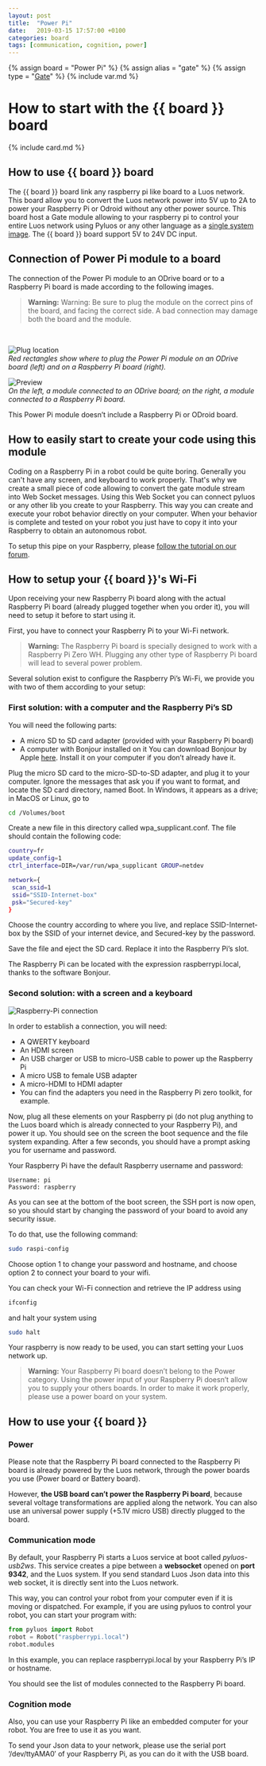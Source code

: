 ```yaml
---
layout: post
title:  "Power Pi"
date:   2019-03-15 17:57:00 +0100
categories: board
tags: [communication, cognition, power]
---
```

{% assign board = "Power Pi" %}
{% assign alias = "gate" %}
{% assign type = "[Gate](/module/gate)" %}
{% include var.md %}

# How to start with the {{ board }} board
{% include card.md %}

## How to use {{ board }} board

The {{ board }} board link any raspberry pi like board to a Luos network. This board allow you to convert the Luos network power into 5V up to 2A to power your Raspberry Pi or Odroid without any other power source. This board host a Gate module allowing to your raspberry pi to control your entire Luos network using Pyluos or any other language as a [single system image](https://en.wikipedia.org/wiki/Single_system_image).
The {{ board }} board support 5V to 24V DC input.

## Connection of Power Pi module to a board
The connection of the Power Pi module to an ODrive board or to a Raspberry Pi board is made according to the following images.

<blockquote class="warning"><strong>Warning:</strong> Warning: Be sure to plug the module on the correct pins of the board, and facing the correct side. A bad connection may damage both the board and the module.</blockquote><br />

![Plug location](/assets/img/power-pi-1.png)<br />
*Red rectangles show where to plug the Power Pi module on an ODrive board (left) and on a Raspberry Pi board (right).*

![Preview](/assets/img/power-pi-2.png)<br />
*On the left, a module connected to an ODrive board; on the right, a module connected to a Raspberry Pi board.*

This Power Pi module doesn’t include a Raspberry Pi or ODroid board.

## How to easily start to create your code using this module

Coding on a Raspberry Pi in a robot could be quite boring. Generally you can't have any screen, and keyboard to work properly.
That's why we create a small piece of code allowing to convert the gate module stream into Web Socket messages.
Using this Web Socket you can connect pyluos or any other lib you create to your Raspberry. This way you can create and execute your robot behavior directly on your computer.
When your behavior is complete and tested on your robot you just have to copy it into your Raspberry to obtain an autonomous robot.

To setup this pipe on your Raspberry, please [follow the tutorial on our forum](https://forum.luos.io/t/create-a-web-socket-pipe-to-luos-network-using-raspberry-pi/197).


## How to setup your {{ board }}'s Wi-Fi

Upon receiving your new Raspberry Pi board along with the actual Raspberry Pi board (already plugged together when you order it), you will need to setup it before to start using it.

First, you have to connect your Raspberry Pi to your Wi-Fi network.

> **Warning:** The Raspberry Pi board is specially designed to work with a Raspberry Pi Zero WH. Plugging any other type of Raspberry Pi board will lead to several power problem.


Several solution exist to configure the Raspberry Pi’s Wi-Fi, we provide you with two of them according to your setup:

### First solution: with a computer and the Raspberry Pi’s SD
You will need the following parts:

 - A micro SD to SD card adapter (provided with your Raspberry Pi board)
 - A computer with Bonjour installed on it
You can download Bonjour by Apple [here](https://support.apple.com/kb/DL999). Install it on your computer if you don’t already have it.

Plug the micro SD card to the micro-SD-to-SD adapter, and plug it to your computer. Ignore the messages that ask you if you want to format, and locate the SD card directory, named Boot. In Windows, it appears as a drive; in MacOS or Linux, go to

```bash
cd /Volumes/boot
```

Create a new file in this directory called wpa_supplicant.conf. The file should contain the following code:

```bash
country=fr
update_config=1
ctrl_interface=DIR=/var/run/wpa_supplicant GROUP=netdev

network={
 scan_ssid=1
 ssid="SSID-Internet-box"
 psk="Secured-key"
}
```

Choose the country according to where you live, and replace SSID-Internet-box by the SSID of your internet device, and Secured-key by the password.

Save the file and eject the SD card. Replace it into the Raspberry Pi’s slot.

The Raspberry Pi can be located with the expression raspberrypi.local, thanks to the software Bonjour.

### Second solution: with a screen and a keyboard

![Raspberry-Pi connection](/assets/img/rpi-setup.jpg)

In order to establish a connection, you will need:

<ul>
<li>A QWERTY keyboard</li>
<li>An HDMI screen</li>
<li>An USB charger or USB to micro-USB cable to power up the Raspberry Pi</li>
<li>A micro USB to female USB adapter</li>
<li>A micro-HDMI to HDMI adapter</li>
<li>You can find the adapters you need in the Raspberry Pi zero toolkit, for example.</li>
</ul>

Now, plug all these elements on your Raspberry pi (do not plug anything to the Luos board which is already connected to your Raspberry Pi), and power it up. You should see on the screen the boot sequence and the file system expanding. After a few seconds, you should have a prompt asking you for username and password.

Your Raspberry Pi have the default Raspberry username and password:

```
Username: pi
Password: raspberry
```

As you can see at the bottom of the boot screen, the SSH port is now open, so you should start by changing the password of your board to avoid any security issue.

To do that, use the following command:

```bash
sudo raspi-config
```

Choose option 1 to change your password and hostname, and choose option 2 to connect your board to your wifi.

You can check your Wi-Fi connection and retrieve the IP address using

```bash
ifconfig
```

and halt your system using

```bash
sudo halt
```

Your raspberry is now ready to be used, you can start setting your Luos network up.

> **Warning:** Your Raspberry Pi board doesn’t belong to the Power category. Using the power input of your Raspberry Pi doesn’t allow you to supply your others boards. In order to make it work properly, please use a power board on your system.

## How to use your {{ board }}

### Power
Please note that the Raspberry Pi board connected to the Raspberry Pi board is already powered by the Luos network, through the power boards you use (Power board or Battery board).

However, **the USB board can’t power the Raspberry Pi board**, because several voltage transformations are applied along the network. You can also use an universal power supply (+5.1V micro USB) directly plugged to the board.

### Communication mode
By default, your Raspberry Pi starts a Luos service at boot called *pyluos-usb2ws*. This service creates a pipe between a **websocket** opened on **port 9342**, and the Luos system. If you send standard Luos Json data into this web socket, it is directly sent into the Luos network.

This way, you can control your robot from your computer even if it is moving or dispatched. For example, if you are using pyluos to control your robot, you can start your program with:

```python
from pyluos import Robot
robot = Robot("raspberrypi.local")
robot.modules
```

In this example, you can replace raspberrypi.local by your Raspberry Pi’s IP or hostname.

You should see the list of modules connected to the Raspberry Pi board.


### Cognition mode
Also, you can use your Raspberry Pi like an embedded computer for your robot. You are free to use it as you want.

To send your Json data to your network, please use the serial port ‘/dev/ttyAMA0′ of your Raspberry Pi, as you can do it with the USB board.
